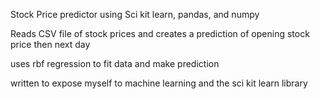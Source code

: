 Stock Price predictor using Sci kit learn, pandas, and numpy

Reads CSV file of stock prices and creates a prediction of opening stock price then next day

uses rbf regression to fit data and make prediction

written to expose myself to machine learning and the sci kit learn library
